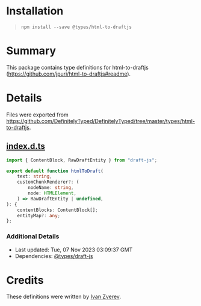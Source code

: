 # Installation
> `npm install --save @types/html-to-draftjs`

# Summary
This package contains type definitions for html-to-draftjs (https://github.com/jpuri/html-to-draftjs#readme).

# Details
Files were exported from https://github.com/DefinitelyTyped/DefinitelyTyped/tree/master/types/html-to-draftjs.
## [index.d.ts](https://github.com/DefinitelyTyped/DefinitelyTyped/tree/master/types/html-to-draftjs/index.d.ts)
````ts
import { ContentBlock, RawDraftEntity } from "draft-js";

export default function htmlToDraft(
    text: string,
    customChunkRenderer?: (
        nodeName: string,
        node: HTMLElement,
    ) => RawDraftEntity | undefined,
): {
    contentBlocks: ContentBlock[];
    entityMap?: any;
};

````

### Additional Details
 * Last updated: Tue, 07 Nov 2023 03:09:37 GMT
 * Dependencies: [@types/draft-js](https://npmjs.com/package/@types/draft-js)

# Credits
These definitions were written by [Ivan Zverev](https://github.com/1cheese).
